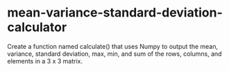 # mean-variance-standard-deviation-calculator
Create a function named calculate() that uses Numpy to output the mean, variance, standard deviation, max, min, and sum of the rows, columns, and elements in a 3 x 3 matrix.
